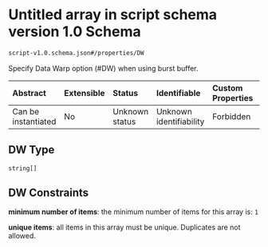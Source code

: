 # Untitled array in script schema version 1.0 Schema

```txt
script-v1.0.schema.json#/properties/DW
```

Specify Data Warp option (#DW) when using burst buffer.

| Abstract            | Extensible | Status         | Identifiable            | Custom Properties | Additional Properties | Access Restrictions | Defined In                                                                        |
| :------------------ | :--------- | :------------- | :---------------------- | :---------------- | :-------------------- | :------------------ | :-------------------------------------------------------------------------------- |
| Can be instantiated | No         | Unknown status | Unknown identifiability | Forbidden         | Allowed               | none                | [script-v1.0.schema.json*](../out/script-v1.0.schema.json "open original schema") |

## DW Type

`string[]`

## DW Constraints

**minimum number of items**: the minimum number of items for this array is: `1`

**unique items**: all items in this array must be unique. Duplicates are not allowed.
